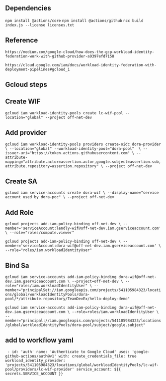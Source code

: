 ## Dependencies

`npm install @actions/core`
`npm install @actions/github`
`ncc build index.js --license licenses.txt`

## Reference

`https://medium.com/google-cloud/how-does-the-gcp-workload-identity-federation-work-with-github-provider-a9397efd7158`

`https://cloud.google.com/iam/docs/workload-identity-federation-with-deployment-pipelines#gcloud_1`

## Gcloud steps

## Create WIF

`gcloud iam workload-identity-pools create lc-wif-pool --location="global" --project off-net-dev`

## Add provider

`gcloud iam workload-identity-pools providers create-oidc dora-provider \
--location="global" --workload-identity-pool="dora-pool"  \
--issuer-uri="https://token.actions.githubusercontent.com" \
--attribute-mapping="attribute.actor=assertion.actor,google.subject=assertion.sub,attribute.repository=assertion.repository" \
--project off-net-dev`

## Create SA

`gcloud iam service-accounts create dora-wif \
--display-name="service account used by dora-poc" \
--project off-net-dev`

## Add Role

`gcloud projects add-iam-policy-binding off-net-dev \
--member='serviceAccount:lendly-wif@off-net-dev.iam.gserviceaccount.com' \
--role="roles/compute.viewer"`

`gcloud projects add-iam-policy-binding off-net-dev \
--member='serviceAccount:dora-wif@off-net-dev.iam.gserviceaccount.com' \
--role="roles/iam.workloadIdentityUser"`

## Bind Sa

`gcloud iam service-accounts add-iam-policy-binding dora-wif@off-net-dev.iam.gserviceaccount.com \
--project=off-net-dev \
--role="roles/iam.workloadIdentityUser" \
--member="principalSet://iam.googleapis.com/projects/541105984323/locations/global/workloadIdentityPools/dora-pool/*/attribute.repository/TeamDevEx/hello-deploy-demo"`

`gcloud iam service-accounts add-iam-policy-binding dora-wif@off-net-dev.iam.gserviceaccount.com \
    --role=roles/iam.workloadIdentityUser \
    --member="principal://iam.googleapis.com/projects/541105984323/locations/global/workloadIdentityPools/dora-pool/subject/google.subject"`

## add to workflow yaml

` - id: 'auth'
        name: 'Authenticate to Google Cloud'
        uses: 'google-github-actions/auth@v1'
        with:
          create_credentials_file: true
          workload_identity_provider: 'projects/541105984323/locations/global/workloadIdentityPools/lc-wif-pool/providers/lc-wif-provider'
          service_account: ${{ secrets.SERVICE_ACCOUNT }}`
